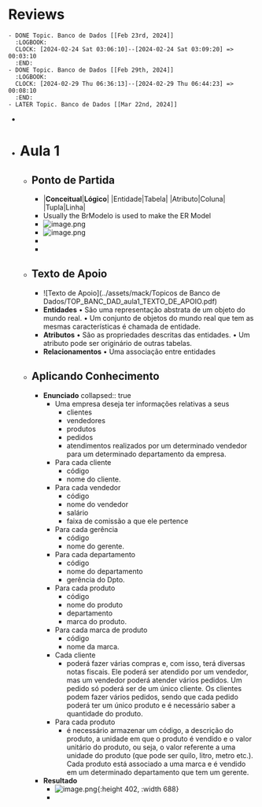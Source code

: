 # Reviews
	- DONE Topic. Banco de Dados [[Feb 23rd, 2024]]
	  :LOGBOOK:
	  CLOCK: [2024-02-24 Sat 03:06:10]--[2024-02-24 Sat 03:09:20] =>  00:03:10
	  :END:
	- DONE Topic. Banco de Dados [[Feb 29th, 2024]]
	  :LOGBOOK:
	  CLOCK: [2024-02-29 Thu 06:36:13]--[2024-02-29 Thu 06:44:23] =>  00:08:10
	  :END:
	- LATER Topic. Banco de Dados [[Mar 22nd, 2024]]
-
- # Aula 1
	- ## Ponto de Partida
		- |**Conceitual**|**Lógico**|
		  |Entidade|Tabela|
		  |Atributo|Coluna|
		  |Tupla|Linha|
		- Usually the BrModelo is used to make the ER Model
		- ![image.png](../assets/image_1708624770613_0.png)
		- ![image.png](../assets/image_1708624787650_0.png)
		-
		-
	- ## Texto de Apoio
		- ![Texto de Apoio](../assets/mack/Topicos de Banco de Dados/TOP_BANC_DAD_aula1_TEXTO_DE_APOIO.pdf)
		- **Entidades**
		  • São uma representação abstrata de um objeto do mundo real.
		  • Um conjunto de objetos do mundo real que tem as mesmas características
		  é chamada de entidade.
		- **Atributos**
		  • São as propriedades descritas das entidades.
		  • Um atributo pode ser originário de outras tabelas.
		- **Relacionamentos**
		  • Uma associação entre entidades
	- ## Aplicando Conhecimento
		- **Enunciado**
		  collapsed:: true
			- Uma empresa deseja ter informações relativas a seus
				- clientes
				- vendedores
				- produtos
				- pedidos
				- atendimentos realizados por um determinado vendedor para um determinado departamento da empresa.
			- Para cada cliente
				- código
				- nome do cliente.
			- Para cada vendedor
				- código
				- nome do vendedor
				- salário
				- faixa de comissão a que ele pertence
			- Para cada gerência
				- código
				- nome do gerente.
			- Para cada departamento
				- código
				- nome do departamento
				- gerência do Dpto.
			- Para cada produto
				- código
				- nome do produto
				- departamento
				- marca do produto.
			- Para cada marca de produto
				- código
				- nome da marca.
			- Cada cliente
				- poderá fazer várias compras e, com isso, terá diversas notas fiscais. Ele poderá ser atendido por um vendedor, mas um vendedor poderá atender vários pedidos. Um pedido só poderá ser de um único cliente. Os clientes podem fazer vários pedidos, sendo que cada pedido poderá ter um único produto e é necessário saber a quantidade do produto.
			- Para cada produto
				- é necessário armazenar um código, a descrição do produto, a unidade em que o produto é vendido e o valor unitário do produto, ou seja, o valor referente a uma unidade do produto (que pode ser quilo, litro, metro etc.). Cada produto está associado a uma marca e é vendido em um determinado departamento que tem um gerente.
		- **Resultado**
			- ![image.png](../assets/image_1708754914239_0.png){:height 402, :width 688}
			-